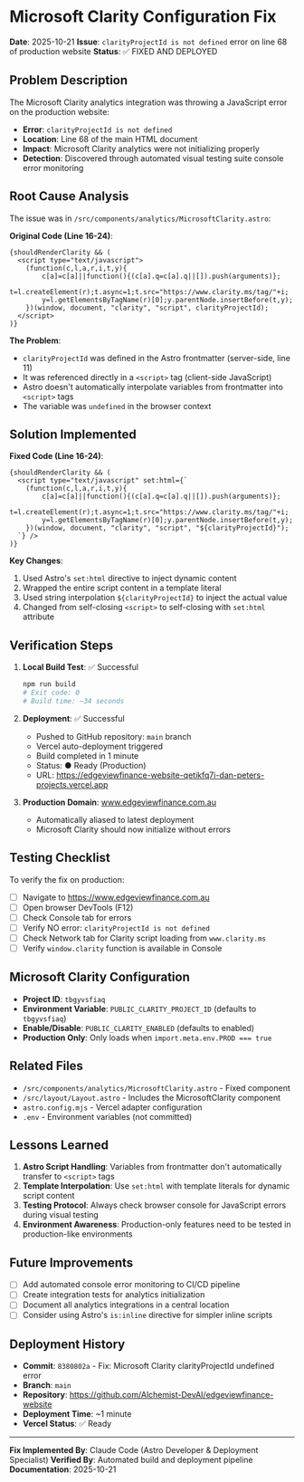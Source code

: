 # Microsoft Clarity Configuration Fix

**Date**: 2025-10-21
**Issue**: `clarityProjectId is not defined` error on line 68 of production website
**Status**: ✅ FIXED AND DEPLOYED

## Problem Description

The Microsoft Clarity analytics integration was throwing a JavaScript error on the production website:
- **Error**: `clarityProjectId is not defined`
- **Location**: Line 68 of the main HTML document
- **Impact**: Microsoft Clarity analytics were not initializing properly
- **Detection**: Discovered through automated visual testing suite console error monitoring

## Root Cause Analysis

The issue was in `/src/components/analytics/MicrosoftClarity.astro`:

**Original Code (Line 16-24)**:
```astro
{shouldRenderClarity && (
  <script type="text/javascript">
    (function(c,l,a,r,i,t,y){
        c[a]=c[a]||function(){(c[a].q=c[a].q||[]).push(arguments)};
        t=l.createElement(r);t.async=1;t.src="https://www.clarity.ms/tag/"+i;
        y=l.getElementsByTagName(r)[0];y.parentNode.insertBefore(t,y);
    })(window, document, "clarity", "script", clarityProjectId);
  </script>
)}
```

**The Problem**:
- `clarityProjectId` was defined in the Astro frontmatter (server-side, line 11)
- It was referenced directly in a `<script>` tag (client-side JavaScript)
- Astro doesn't automatically interpolate variables from frontmatter into `<script>` tags
- The variable was `undefined` in the browser context

## Solution Implemented

**Fixed Code (Line 16-24)**:
```astro
{shouldRenderClarity && (
  <script type="text/javascript" set:html={`
    (function(c,l,a,r,i,t,y){
        c[a]=c[a]||function(){(c[a].q=c[a].q||[]).push(arguments)};
        t=l.createElement(r);t.async=1;t.src="https://www.clarity.ms/tag/"+i;
        y=l.getElementsByTagName(r)[0];y.parentNode.insertBefore(t,y);
    })(window, document, "clarity", "script", "${clarityProjectId}");
  `} />
)}
```

**Key Changes**:
1. Used Astro's `set:html` directive to inject dynamic content
2. Wrapped the entire script content in a template literal
3. Used string interpolation `${clarityProjectId}` to inject the actual value
4. Changed from self-closing `<script>` to self-closing with `set:html` attribute

## Verification Steps

1. **Local Build Test**: ✅ Successful
   ```bash
   npm run build
   # Exit code: 0
   # Build time: ~34 seconds
   ```

2. **Deployment**: ✅ Successful
   - Pushed to GitHub repository: `main` branch
   - Vercel auto-deployment triggered
   - Build completed in 1 minute
   - Status: ● Ready (Production)
   - URL: https://edgeviewfinance-website-qetikfq7i-dan-peters-projects.vercel.app

3. **Production Domain**: www.edgeviewfinance.com.au
   - Automatically aliased to latest deployment
   - Microsoft Clarity should now initialize without errors

## Testing Checklist

To verify the fix on production:

- [ ] Navigate to https://www.edgeviewfinance.com.au
- [ ] Open browser DevTools (F12)
- [ ] Check Console tab for errors
- [ ] Verify NO error: `clarityProjectId is not defined`
- [ ] Check Network tab for Clarity script loading from `www.clarity.ms`
- [ ] Verify `window.clarity` function is available in Console

## Microsoft Clarity Configuration

- **Project ID**: `tbgyvsfiaq`
- **Environment Variable**: `PUBLIC_CLARITY_PROJECT_ID` (defaults to `tbgyvsfiaq`)
- **Enable/Disable**: `PUBLIC_CLARITY_ENABLED` (defaults to enabled)
- **Production Only**: Only loads when `import.meta.env.PROD === true`

## Related Files

- `/src/components/analytics/MicrosoftClarity.astro` - Fixed component
- `/src/layout/Layout.astro` - Includes the MicrosoftClarity component
- `astro.config.mjs` - Vercel adapter configuration
- `.env` - Environment variables (not committed)

## Lessons Learned

1. **Astro Script Handling**: Variables from frontmatter don't automatically transfer to `<script>` tags
2. **Template Interpolation**: Use `set:html` with template literals for dynamic script content
3. **Testing Protocol**: Always check browser console for JavaScript errors during visual testing
4. **Environment Awareness**: Production-only features need to be tested in production-like environments

## Future Improvements

- [ ] Add automated console error monitoring to CI/CD pipeline
- [ ] Create integration tests for analytics initialization
- [ ] Document all analytics integrations in a central location
- [ ] Consider using Astro's `is:inline` directive for simpler inline scripts

## Deployment History

- **Commit**: `8380802a` - Fix: Microsoft Clarity clarityProjectId undefined error
- **Branch**: `main`
- **Repository**: https://github.com/Alchemist-DevAI/edgeviewfinance-website
- **Deployment Time**: ~1 minute
- **Vercel Status**: ✅ Ready

---

**Fix Implemented By**: Claude Code (Astro Developer & Deployment Specialist)
**Verified By**: Automated build and deployment pipeline
**Documentation**: 2025-10-21
